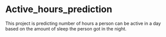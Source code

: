 # Active_hours_prediction
This project is predicting number of hours a person can be active in a day based on the amount of sleep the person got in the night.
